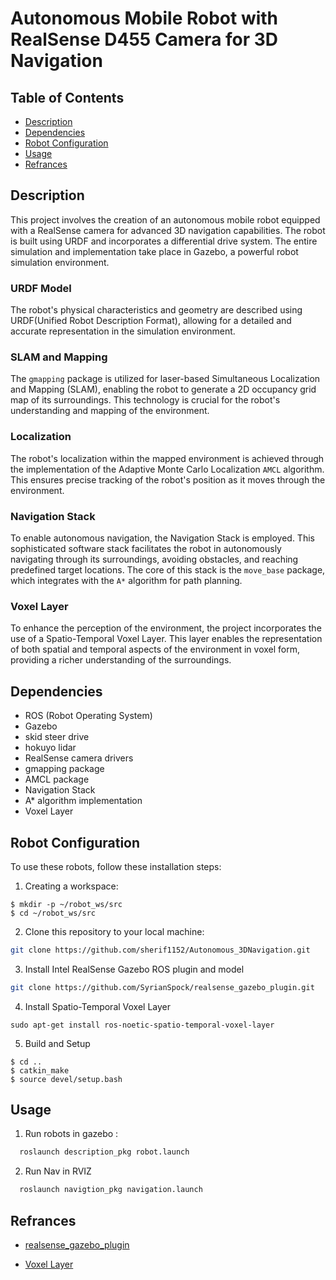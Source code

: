 # Autonomous Mobile Robot with RealSense D455 Camera for 3D Navigation

## Table of Contents
- [Description](#description)
- [Dependencies](#dependencies)
- [Robot Configuration]( #robot-configuration)
- [Usage](#usage)
- [Refrances](#refrances)

## Description

This project involves the creation of an autonomous mobile robot equipped with a RealSense camera for advanced 3D navigation capabilities. The robot is built using URDF  and incorporates a differential drive system. The entire simulation and implementation take place in Gazebo, a powerful robot simulation environment.

### URDF Model
The robot's physical characteristics and geometry are described using URDF(Unified Robot Description Format), allowing for a detailed and accurate representation in the simulation environment.

### SLAM and Mapping
The `gmapping` package is utilized for laser-based Simultaneous Localization and Mapping (SLAM), enabling the robot to generate a 2D occupancy grid map of its surroundings. This technology is crucial for the robot's understanding and mapping of the environment.

### Localization
The robot's localization within the mapped environment is achieved through the implementation of the Adaptive Monte Carlo Localization `AMCL` algorithm. This ensures precise tracking of the robot's position as it moves through the environment.

### Navigation Stack
To enable autonomous navigation, the Navigation Stack is employed. This sophisticated software stack facilitates the robot in autonomously navigating through its surroundings, avoiding obstacles, and reaching predefined target locations. The core of this stack is the `move_base` package, which integrates with the `A*` algorithm for path planning.

###  Voxel Layer
To enhance the perception of the environment, the project incorporates the use of a Spatio-Temporal Voxel Layer. This layer enables the representation of both spatial and temporal aspects of the environment in voxel form, providing a richer understanding of the surroundings.

## Dependencies
- ROS (Robot Operating System)
- Gazebo
- skid steer drive
- hokuyo lidar
- RealSense camera drivers
- gmapping package
- AMCL package
- Navigation Stack
- A* algorithm implementation
- Voxel Layer

## Robot Configuration

To use these robots, follow these installation steps:

1. Creating a workspace:

```
$ mkdir -p ~/robot_ws/src
$ cd ~/robot_ws/src 
```

2. Clone this repository to your local machine:

```bash
git clone https://github.com/sherif1152/Autonomous_3DNavigation.git
```
3. Install Intel RealSense Gazebo ROS plugin and model
```bash
git clone https://github.com/SyrianSpock/realsense_gazebo_plugin.git
```
4. Install Spatio-Temporal Voxel Layer
```
sudo apt-get install ros-noetic-spatio-temporal-voxel-layer
```
5. Build and Setup
```
$ cd ..
$ catkin_make
$ source devel/setup.bash 
```

## Usage
 1. Run robots in gazebo :
```bash
  roslaunch description_pkg robot.launch 
```
 2. Run Nav in RVIZ
```bash
  roslaunch navigtion_pkg navigation.launch 
```

## Refrances
- [realsense_gazebo_plugin](https://github.com/SyrianSpock/realsense_gazebo_plugin)

- [Voxel Layer](https://github.com/SteveMacenski/spatio_temporal_voxel_layer)
